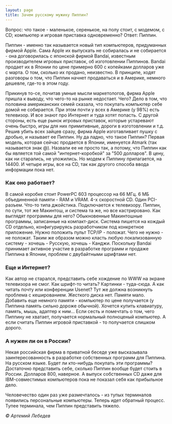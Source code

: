 ```yaml
---
layout: page
title: Зачем русскому мужику Пиппин?
---
```

 
Вопрос: что такое - маленькое, серенькое, на полу стоит, с модемом, с CD; компьютер и игровая приставка одновременно? Ответ: Пиппин.

Пиппин - именно так называется новый тип компьютеров, придуманных фирмой Apple. Сама Apple их выпускать не собиралась и не собирается - она договорилась с японской фирмой Bandai, известным производителем игровых приставок, об изготовлении Пиппинов. Bandai продает их в Японии по цене примерно 600 с копейками долларов уже с марта. О том, сколько их продано, неизвестно. В принципе, ходят разговоры о том, что Пиппин начнет продаваться и в Америке, немного дешевле, где-то в этом году.

Прикинув то-се, почитав умные мысли маркетологов, фирма Apple пришла к выводу, что чего-то на рынке недостает. Чего? Дело в том, что половина американских семей сказала, что покупать компьютер себе домой не собирается. При этом почти у всех в Америке (у 98%) есть телевизор. И все знают про Интернет и туда хотят попасть. С другой стороны, есть еще рынок игровых приставок, которые устаревают очень быстро, игры для них примитивные, дороги в изготовлении и т.д. Решив убить всех зайцев сразу, фирма Apple изготавливает пушку с дробью, и называет ее Пиппин. Ну да ладно, что такое Пиппин? Первая модель, которая сейчас продается в Японии, именуется Atmark (так называется знак @). Назвали ее не просто так, а потому, что Пиппин как бы является той самой "интернет-коробкой" за "500 долларов". В цену, как ни старались, не уложились. Но модем к Пиппину прилагается, на 14400. И четыре игры, все на CD, так как другого способа ввода информации пока нет.

### Как оно работает?
В самой коробке стоит PowerPC 603 процессор на 66 МГц. 6 МБ объединенной памяти - RAM и VRAM. 4-х скоростной CD. Один PCI-разъем. Что-то типа джойстика. Подключается к телевизору. Пиппин, по сути, тот же Макинтош, и система та же, но все кастрировано. Как выглядят программы для него? Обыкновенные Макинтошные программы, записанные на компакт-диск. Система пишется на кождый CD отдельно, конфигурируясь разработчиком под конкретное приложение. Нужно положить пульт TCP/IP - положат. Чего не нужно - не положат. Таким же образом можно класть любую локализованную систему - хочешь - Русскую, хочешь - Канджи. Поскольку Bandai принимает активное участие в разработке программ и продаже Пиппина в Японии, проблем с двубайтными шрифтами нет.

### Еще и Интернет?
Как автор не старался, представить себе хождение по WWW на экране телевизора не смог. Как шрифт-то читать? Картинки - туда-сюда. А как читать почту или конференции Usenet? Тут же должна возникнуть проблема с кешированием. Жесткого диска нет. Памяти мало. Добавить еще немного памяти - компьютер по цене получается (у Пиппина память сильно дороже обычной). Хочется купить клавиатуру, память, мышь, адаптер к ним... Если сесть и помечтать о том, чего Пиппину не хватает, получается нормальный полноценый компьютер. А если считать Пиппин игровой приставкой - то получается слишком дорого.

### А нужен ли он в России?
Некая российская фирма в приватной беседе уже высказывала заинтересованность в разработке собственных программ для Пиппина. На русском языке. Будет ли кто-нибудь покупать эти программы? Достаточно представить себе, сколько Пиппин вообще будет стоить в России. Долларов 800, наверное. А выпуск собственных CD даже для IBM-совместимых компьютеров пока не показал себя как прибыльное дело.

Человечество один раз уже размечталось - из тупых терминалов появились персональные компьютеры. Теперь идет обратный процесс. Тупее терминала, чем Пиппин представить тяжело.

*&copy; Артемий Лебедев*
